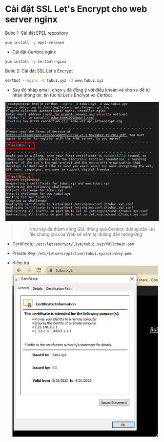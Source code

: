 # Cài đặt SSL Let's Encrypt cho web server nginx
Bước 1: Cài đặt EPEL reppsitory
```sh
yum install -y epel-release
```

- Cài đặt Certbot-nginx
```sh
yum install -y certbot-nginx
```

Bước 2: Cài đặt SSL Let's Encrypt 
```sh
certbot --nginx -d tubui.xyz -d www.tubui.xyz
```

- Sau đó nhập email, chọn `y` để đồng ý với điều khoản và chọn `n` để từ nhận thông tin, tin tức từ Let's Encrypt và Certbot

![](./images/sslnginx.png)

>> Như vậy đã thành công SSL thông qua Certbot, đường dẫn lưu file chứng chỉ của Web sẽ nằm tại đường dẫn tương ứng

- Certificate: `/etc/letsencrypt/live/tubui.xyz/fullchain.pem`
- Private Key: `/etc/letsencrypt/live/tubui.xyz/privkey.pem`

- Kiểm tra
![](./images/ssl.png)
